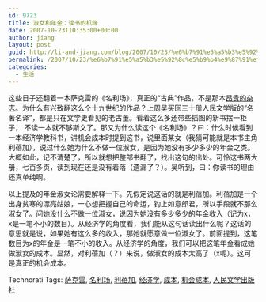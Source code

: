 ```yaml
---
id: 9723
title: 淑女和年金：读书的机缘
date: 2007-10-23T10:35:00+00:00
author: jiang
layout: post
guid: http://li-and-jiang.com/blog/2007/10/23/%e6%b7%91%e5%a5%b3%e5%92%8c%e5%b9%b4%e9%87%91%ef%bc%9a%e8%af%bb%e4%b9%a6%e7%9a%84%e6%9c%ba%e7%bc%98/
permalink: /2007/10/23/%e6%b7%91%e5%a5%b3%e5%92%8c%e5%b9%b4%e9%87%91%ef%bc%9a%e8%af%bb%e4%b9%a6%e7%9a%84%e6%9c%ba%e7%bc%98/
categories:
  - 生活
---
```

这些日子还翻着一本萨克雷的《名利场》，真正的“古典”作品，不是那本<a href="http://www.vanityfair.com/" target="_blank">昂贵的杂志</a>。为什么有兴致翻这么个十九世纪的作品？上周吴买回三十册人民文学版的“名著名译”，都是只在文学史看见的老古董。看着这么多还带些插图的新书摆一柜子， 不读一本就不够斯文了。那又为什么读这个《名利场》？曰：什么时候看到一本经济学教科书，讲机会成本时提到这书，说里面某女（我猜可能就是本书主角利蓓加），说过什么她为什么不做一位淑女，是因为她没有多少多少的年金之类。大概如此，记不清楚了，所以就想把整部书翻了，找出这句的出处。可怜这书两大册，七百多页，读到现在还是没有着落（遗漏了？）。吴听到，曰：你读书的理由还真单纯啊。

以上提及的年金淑女论需要解释一下。先假定说这话的就是利蓓加。利蓓加是一个出身贫寒的漂亮姑娘，一心想把握自己的命运，钓上如意郎君，所以手段就不那么淑女了。问她没什么不做一位淑女，说因为她没有多少多少的年金收入（记为x，x是一笔不小的数目）。从经济学的角度看，我们能从这句话读出什么呢？这话的意思就是说，如果她有这么多的收入，那她就愿意做一位淑女了。前面提到，这笔数目为x的年金是一笔不小的收入。从经济学的角度，我们可以把这笔年金看成她做淑女的成本。显然，对利蓓加（？）来说，做淑女的成本太高了（x呢）。这可是真正的机会成本。

<div style="display: inline; margin: 0px; padding: 0px;">
  Technorati Tags: <a href="http://technorati.com/tags/%e8%90%a8%e5%85%8b%e9%9b%b7" rel="tag">萨克雷</a>, <a href="http://technorati.com/tags/%e5%90%8d%e5%88%a9%e5%9c%ba" rel="tag">名利场</a>, <a href="http://technorati.com/tags/%e5%88%a9%e8%93%93%e5%8a%a0" rel="tag">利蓓加</a>, <a href="http://technorati.com/tags/%e7%bb%8f%e6%b5%8e%e5%ad%a6" rel="tag">经济学</a>, <a href="http://technorati.com/tags/%e6%88%90%e6%9c%ac" rel="tag">成本</a>, <a href="http://technorati.com/tags/%e6%9c%ba%e4%bc%9a%e6%88%90%e6%9c%ac" rel="tag">机会成本</a>, <a href="http://technorati.com/tags/%e4%ba%ba%e6%b0%91%e6%96%87%e5%ad%a6%e5%87%ba%e7%89%88%e7%a4%be" rel="tag">人民文学出版社</a>
</div>